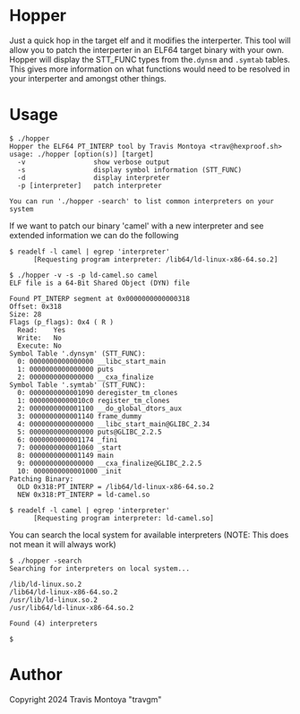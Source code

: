 Hopper
======

Just a quick hop in the target elf and it modifies the interperter. This tool will allow you to patch the interperter in an ELF64
target binary with your own. Hopper will display the STT_FUNC types from the```.dynsm``` and ```.symtab``` tables. This gives more
information on what functions would need to be resolved in your interperter and amongst other things.
 
Usage
=====
```
$ ./hopper
Hopper the ELF64 PT_INTERP tool by Travis Montoya <trav@hexproof.sh>
usage: ./hopper [option(s)] [target]
  -v                 show verbose output
  -s                 display symbol information (STT_FUNC)
  -d                 display interpreter
  -p [interpreter]   patch interpreter

You can run './hopper -search' to list common interpreters on your system
```
If we want to patch our binary 'camel' with a new interpreter and see extended information we can do the following

```
$ readelf -l camel | egrep 'interpreter'
      [Requesting program interpreter: /lib64/ld-linux-x86-64.so.2]

$ ./hopper -v -s -p ld-camel.so camel
ELF file is a 64-Bit Shared Object (DYN) file

Found PT_INTERP segment at 0x0000000000000318
Offset: 0x318
Size: 28
Flags (p_flags): 0x4 ( R )
  Read:    Yes
  Write:   No
  Execute: No
Symbol Table '.dynsym' (STT_FUNC):
  0: 0000000000000000 __libc_start_main
  1: 0000000000000000 puts
  2: 0000000000000000 __cxa_finalize
Symbol Table '.symtab' (STT_FUNC):
  0: 0000000000001090 deregister_tm_clones
  1: 00000000000010c0 register_tm_clones
  2: 0000000000001100 __do_global_dtors_aux
  3: 0000000000001140 frame_dummy
  4: 0000000000000000 __libc_start_main@GLIBC_2.34
  5: 0000000000000000 puts@GLIBC_2.2.5
  6: 0000000000001174 _fini
  7: 0000000000001060 _start
  8: 0000000000001149 main
  9: 0000000000000000 __cxa_finalize@GLIBC_2.2.5
  10: 0000000000001000 _init
Patching Binary:
  OLD 0x318:PT_INTERP = /lib64/ld-linux-x86-64.so.2
  NEW 0x318:PT_INTERP = ld-camel.so

$ readelf -l camel | egrep 'interpreter'
      [Requesting program interpreter: ld-camel.so]
```

You can search the local system for available interpreters (NOTE: This does not mean it will always work)

```
$ ./hopper -search
Searching for interpreters on local system...

/lib/ld-linux.so.2
/lib64/ld-linux-x86-64.so.2
/usr/lib/ld-linux.so.2
/usr/lib64/ld-linux-x86-64.so.2

Found (4) interpreters

$
```

Author
=========
Copyright 2024 Travis Montoya "travgm"

